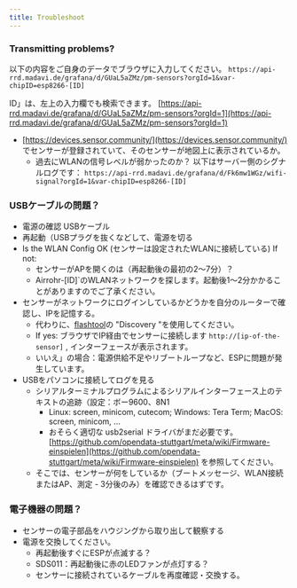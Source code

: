 ```yaml
---
title: Troubleshoot
---
```


### Transmitting problems?
以下の内容をご自身のデータでブラウザに入力してください。
`https://api-rrd.madavi.de/grafana/d/GUaL5aZMz/pm-sensors?orgId=1&var-chipID=esp8266-[ID]`

ID」は、左上の入力欄でも検索できます。 [https://api-rrd.madavi.de/grafana/d/GUaL5aZMz/pm-sensors?orgId=1](https://api-rrd.madavi.de/grafana/d/GUaL5aZMz/pm-sensors?orgId=1)

* [https://devices.sensor.community/](https://devices.sensor.community/) でセンサーが登録されていて、そのセンサーが地図上に表示されているか。
    * 過去にWLANの信号レベルが弱かったのか？
        以下はサーバー側のシグナルログです： `https://api-rrd.madavi.de/grafana/d/Fk6mw1WGz/wifi-signal?orgId=1&var-chipID=esp8266-[ID]`


### USBケーブルの問題？
* 電源の確認 USBケーブル
* 再起動（USBプラグを抜くなどして、電源を切る
* Is the WLAN Config OK (センサーは設定されたWLANに接続している) If not:
    * センサーがAPを開くのは（再起動後の最初の2～7分）？
    * Airrohr-[ID]`のWLANネットワークを探します。起動後1～2分かかることがありますのでご了承ください。
* センサーがネットワークにログインしているかどうかを自分のルーターで確認し、IPを記憶する。
    * 代わりに、[flashtool](https://github.com/opendata-stuttgart/airrohr-firmware-flasher/)の "Discovery "を使用してください。
    * If yes: ブラウザでIP経由でセンサーに接続します `http://[ip-of-the-sensor]` , インターフェースが表示されます。
    * いいえ」の場合：電源供給不足やリブートループなど、ESPに問題が発生しています。
* USBをパソコンに接続してログを見る
    * シリアルターミナルプログラムによるシリアルインターフェース上のテキストの追跡（設定：ボー9600、8N1
        * Linux: screen, minicom, cutecom; Windows: Tera Term; MacOS: screen, minicom, ...
        * おそらく適切な usb2serial ドライバがまだ必要です。[https://github.com/opendata-stuttgart/meta/wiki/Firmware-einspielen](https://github.com/opendata-stuttgart/meta/wiki/Firmware-einspielen) を参照してください。
    * そこでは、センサーが何をしているか（ブートメッセージ、WLAN接続またはAP、測定 - 3分後のみ）を確認できるはずです。

### 電子機器の問題？
* センサーの電子部品をハウジングから取り出して観察する
* 電源を交換してください。
    * 再起動後すぐにESPが点滅する？
    * SDS011：再起動後に赤のLEDファンが点灯する？
    * センサーに接続されているケーブルを再度確認・交換する。
